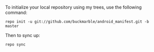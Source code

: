 To initialize your local repository using my trees, use the following command:

    repo init -u git://github.com/buckmarble/android_manifest.git -b master

Then to sync up:

    repo sync



